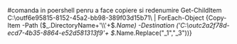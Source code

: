 #comanda in poershell penru a face copiere si redenumire
Get-ChildItem C:\outf6e95815-8152-45a2-bb98-389f03d15b71\ | ForEach-Object {Copy-Item -Path ($_.DirectoryName+'\\'+$_.Name)  -Destination ('C:\outc2a2f78d-ecd7-4b35-8864-e52d581313f9\'+ $_.Name.Replace("_1","_3"))}
